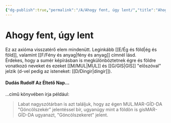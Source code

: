 ```yaml
---
{"dg-publish":true,"permalink":"/A/Ahogy fent, úgy lent/","title":"Ahogy fent, úgy lent","tags":["dg_uploaded"],"created":"2023-10-25T04:48","updated":"2023-11-02T04:18"}
---
```



# Ahogy fent, úgy lent

Ez az axióma visszatérő elem mindenütt. Leginkább [[E/Ég és föld\|ég és föld]], valamint [[F/Fény és anyag\|fény és anyag]] címnél lásd.  
Érdekes, hogy a sumér képírásban is megkülönböztetnek égre és földre vonatkozó neveket és ezeket [[M/MUL\|MUL]] és [[G/GIS\|GIS]] "előszóval" jelzik (d-vel pedig az isteneket: [[D/Dingir\|dingir]]).  

#### Dudás Rudolf Az Éltető Nap...

...című könyvében írja például:  
> Labat nagyszótárban is azt találjuk, hogy az égen MUL.MAR-GÍD-DA "Göncölszekér" jelentéssel bír, ugyanúgy mint a földön is gisMAR-GÍD-DA ugyanazt, "Göncölszekeret" jelent.  

